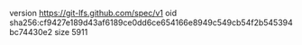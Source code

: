 version https://git-lfs.github.com/spec/v1
oid sha256:cf9427e189d43af6189ce0dd6ce654166e8949c549cb54f2b545394bc74430e2
size 5911
